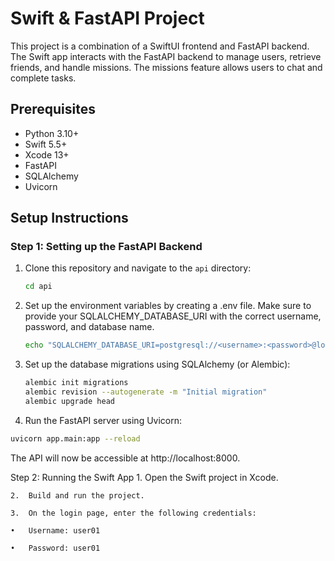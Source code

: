 # Swift & FastAPI Project

This project is a combination of a SwiftUI frontend and FastAPI backend. The Swift app interacts with the FastAPI backend to manage users, retrieve friends, and handle missions. The missions feature allows users to chat and complete tasks.

## Prerequisites

- Python 3.10+
- Swift 5.5+
- Xcode 13+
- FastAPI
- SQLAlchemy
- Uvicorn

## Setup Instructions

### Step 1: Setting up the FastAPI Backend

1. Clone this repository and navigate to the `api` directory:

   ```bash
   cd api

2. Set up the environment variables by creating a .env file. Make sure to provide your SQLALCHEMY_DATABASE_URI with the correct username, password, and database name.
   ```bash
   echo "SQLALCHEMY_DATABASE_URI=postgresql://<username>:<password>@localhost/<database>" > .env

3. Set up the database migrations using SQLAlchemy (or Alembic):
   ```bash
   alembic init migrations
   alembic revision --autogenerate -m "Initial migration"
   alembic upgrade head

4. Run the FastAPI server using Uvicorn:
```bash
uvicorn app.main:app --reload
```

The API will now be accessible at http://localhost:8000.

Step 2: Running the Swift App
	1.	Open the Swift project in Xcode.  
 
	2.	Build and run the project.  
 
	3.	On the login page, enter the following credentials:  
 
	•	Username: user01  
 
	•	Password: user01  
 
